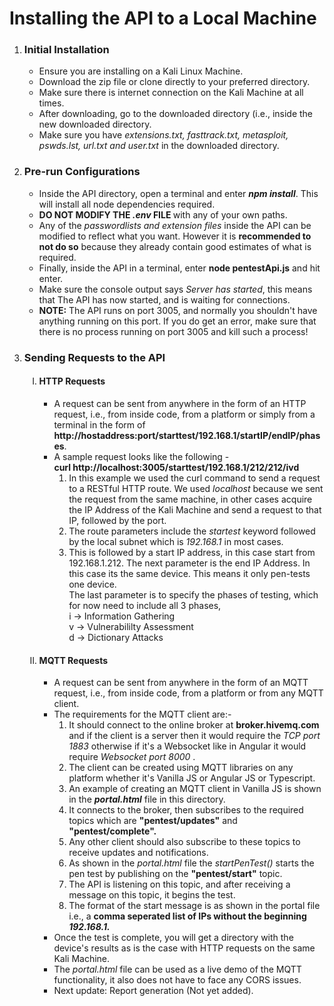 <h1>Installing the API to a Local Machine</h1>
<ol>
    <li>
        <h3>Initial Installation</h3>
        <ul>
            <li>Ensure you are installing on a Kali Linux Machine.</li>
            <li>Download the zip file or clone directly to your preferred directory.</li>
            <li>Make sure there is internet connection on the Kali Machine at all times.</li>
            <li>After downloading, go to the downloaded directory (i.e., inside the new downloaded directory.</li>
            <li>Make sure you have <em>extensions.txt, fasttrack.txt, metasploit, pswds.lst, url.txt and user.txt</em>
                in the downloaded directory.</li>
        </ul>
    </li>
    <li>
        <h3>Pre-run Configurations</h3>
        <ul>
            <li>Inside the API directory, open a terminal and enter <strong><em>npm install</em></strong>. This will
                install all node dependencies required.</li>
            <li><strong>DO NOT MODIFY THE <em>.env</em> FILE </strong> with any of your own paths.</li>
            <li>Any of the <em>passwordlists and extension files</em> inside the API can be modified to reflect what you
                want. However it is <strong>recommended to not do so</strong>
                because they already contain good estimates of what is required.</li>
            <li>Finally, inside the API in a terminal, enter <strong>node pentestApi.js</strong> and hit enter.</li>
            <li>Make sure the console output says <em>Server has started</em>, this means that The API has now started,
                and is waiting for connections.</li>
            <li><strong>NOTE:</strong> The API runs on port 3005, and normally you shouldn't have anything running on
                this port. If you do get an error, make sure that
                there is no process running on port 3005 and kill such a process!</li>
        </ul>
    </li>
    <li>
        <h3>Sending Requests to the API</h3>
        <ol type="I">
            <li>
                <h4>HTTP Requests</h4>
                <ul>
                    <li>A request can be sent from anywhere in the form of an HTTP request, i.e., from inside code, from
                        a
                        platform or simply from a terminal in the form of
                        <strong>http://hostaddress:port/starttest/192.168.1/startIP/endIP/phases</strong>.</li>
                    <li>A sample request looks like the following - <br> <strong>curl
                            http://localhost:3005/starttest/192.168.1/212/212/ivd</strong> <br>
                        <ol>
                            <li>
                                In this example we used the curl command to send a request to a RESTful HTTP route. We
                                used
                                <em>localhost</em> because we sent the request from the
                                same machine, in other cases acquire the IP Address of the Kali Machine and send a
                                request to
                                that IP, followed by the port.
                            </li>
                            <li>
                                The route parameters include the <em>startest</em> keyword followed by the local subnet
                                which is
                                <em>192.168.1</em> in most cases.
                            </li>
                            <li>
                                This is followed by a start IP address, in this case start from 192.168.1.212. The next
                                parameter is the end IP Address. In this case its the same
                                device. This means it only pen-tests one device. <br>
                                The last parameter is to specify the phases of testing, which for now need to include
                                all 3
                                phases, <br>
                                i -> Information Gathering <br>
                                v -> Vulnerabililty Assessment <br>
                                d -> Dictionary Attacks
                            </li>
                        </ol>
                    </li>
                </ul>
            </li>
            <li>
                <h4>MQTT Requests</h4>
                <ul>
                    <li>A request can be sent from anywhere in the form of an MQTT request, i.e., from inside code, from a platform or from any MQTT client.</li>
                    <li>The requirements for the MQTT client are:-
                        <ol>
                            <li>It should connect to the online broker at <strong>broker.hivemq.com</strong> and if the client is a server then it would require the <em>TCP port 1883</em> otherwise if it's a Websocket like in Angular it would require <em>Websocket port 8000
                            </em>.</li>
                            <li>The client can be created using MQTT libraries on any platform whether it's Vanilla JS or Angular JS or Typescript.</li>
                            <li>An example of creating an MQTT client in Vanilla JS is shown in the <strong><em>portal.html</em></strong> file in this directory.</li>
                            <li>It connects to the broker, then subscribes to the required topics which are <strong>"pentest/updates"</strong> and <strong>"pentest/complete".</strong></li>
                            <li>Any other client should also subscribe to these topics to receive updates and notifications.</li>
                            <li>As shown in the <em>portal.html</em> file the <em>startPenTest()</em> starts the pen test by publishing on the <strong>"pentest/start"</strong> topic.</li>
                            <li>The API is listening on this topic, and after receiving a message on this topic, it begins the test.</li>
                            <li>The format of the start message is as shown in the portal file i.e., a <strong>comma seperated list of IPs without the beginning <em>192.168.1.</em></strong> </li>
                        </ol>
                    </li>
                    <li>Once the test is complete, you will get a directory with the device's results as is the case with HTTP requests on the same Kali Machine.</li>
                    <li>The <em>portal.html</em> file can be used as a live demo of the MQTT functionality, it also does not have to face any CORS issues.
                    </li>
                    <li>Next update: Report generation (Not yet added).</li>
                </ul>
            </li>
        </ol>
    </li>
</ol>